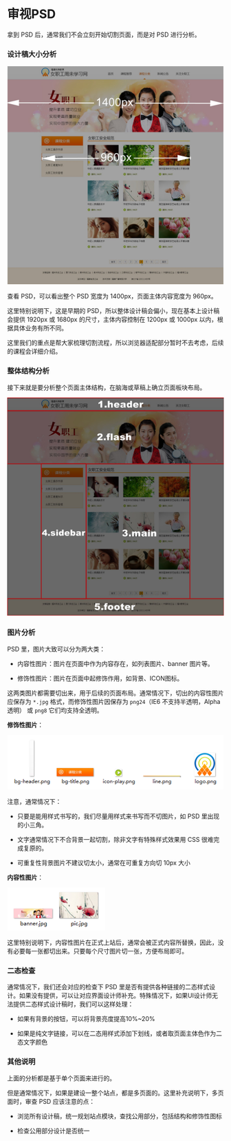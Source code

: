 # 审视PSD

拿到 PSD 后，通常我们不会立刻开始切割页面，而是对 PSD 进行分析。

### 设计稿大小分析

![](/assets/full_psd1.jpg)

查看 PSD，可以看出整个 PSD 宽度为 1400px，页面主体内容宽度为 960px。

这里特别说明下，这是早期的 PSD，所以整体设计稿会偏小，现在基本上设计稿会提供 1920px 或 1680px 的尺寸，主体内容控制在 1200px 或 1000px 以内，根据具体业务有所不同。

这里我们的重点是帮大家梳理切割流程，所以浏览器适配部分暂时不去考虑，后续的课程会详细介绍。

### 整体结构分析

接下来就是要分析整个页面主体结构，在脑海或草稿上确立页面板块布局。

![](/assets/full_psd2.jpg)

### 图片分析

PSD 里，图片大致可以分为两大类：

* 内容性图片：图片在页面中作为内容存在，如列表图片、banner 图片等。

* 修饰性图片：图片在页面中起修饰作用，如背景、ICON图标。


这两类图片都需要切出来，用于后续的页面布局。通常情况下，切出的内容性图片应保存为 `*.jpg` 格式，而修饰性图片因保存为 `png24`（IE6 不支持半透明，Alpha 透明） 或 `png8` 它们均支持全透明。

**修饰性图片**：

![](/assets/psd-img.png)

注意，通常情况下：

* 只要是能用样式书写的，我们尽量用样式来书写而不切图片，如 PSD 里出现的小三角。

* 文字通常情况下不合背景一起切割，除非文字有特殊样式效果用 CSS 很难完成复原的。

* 可重复性背景图片不建议切太小，通常在可重复方向切 10px 大小

**内容性图片**：

![](/assets/pic.png)

这里特别说明下，内容性图片在正式上站后，通常会被正式内容所替换，因此，没有必要每一张都切出来。只要每个尺寸图片切一张，方便布局即可。

### 二态检查

通常情况下，我们还会对应的检查下 PSD 里是否有提供各种链接的二态样式设计。如果没有提供，可以让对应界面设计师补充。特殊情况下，如果UI设计师无法提供二态样式设计稿时，我们可以这样处理：

* 如果有背景的按钮，可以将背景亮度提高10%~20%

* 如果是纯文字链接，可以在二态用样式添加下划线，或者取页面主体色作为二态文字颜色


### 其他说明

上面的分析都是基于单个页面来进行的。

但是通常情况下，如果是建设一整个站点，都是多页面的。这里补充说明下，多页面时，审查 PSD 应该注意的点：

* 浏览所有设计稿，统一规划站点模块，查找公用部分，包括结构和修饰性图标

* 检查公用部分设计是否统一


